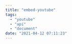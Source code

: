 ```yaml
---
title: "embed-youtube"
tags:
  - "youtube"
  - "api"
  - "document"
date: "2021-04-12 07:11:23"
---
```


<script src="https://apis.google.com/js/api.js"></script>
<script src="/vids.js"></script>
